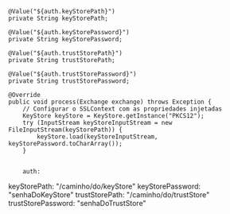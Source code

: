 
    @Value("${auth.keyStorePath}")
    private String keyStorePath;

    @Value("${auth.keyStorePassword}")
    private String keyStorePassword;

    @Value("${auth.trustStorePath}")
    private String trustStorePath;

    @Value("${auth.trustStorePassword}")
    private String trustStorePassword;

    @Override
    public void process(Exchange exchange) throws Exception {
        // Configurar o SSLContext com as propriedades injetadas
        KeyStore keyStore = KeyStore.getInstance("PKCS12");
        try (InputStream keyStoreInputStream = new FileInputStream(keyStorePath)) {
            keyStore.load(keyStoreInputStream, keyStorePassword.toCharArray());
        }
        
        
        auth:
  keyStorePath: "/caminho/do/keyStore"
  keyStorePassword: "senhaDoKeyStore"
  trustStorePath: "/caminho/do/trustStore"
  trustStorePassword: "senhaDoTrustStore"
